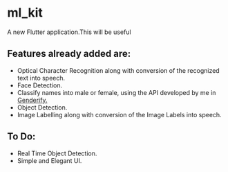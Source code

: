 # ml_kit

A new Flutter application.This will be useful

## Features already added are:
* Optical Character Recognition along with conversion of the recognized text into speech.
* Face Detection.
* Classify names into male or female, using the API developed by me in <a href="https://github.com/mayanktolani19/Genderify.git">Genderify.</a>
* Object Detection.
* Image Labelling along with conversion of the Image Labels into speech.

## To Do:
* Real Time Object Detection.
* Simple and Elegant UI.
